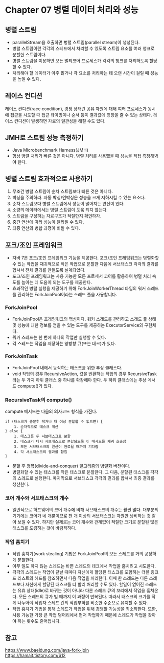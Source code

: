 # Chapter 07 병렬 데이터 처리와 성능

## 병렬 스트림
- parallelStream을 호출하면 병렬 스트림(parallel stream)이 생성된다.
- 병렬 스트림이란 각각의 스레드에서 처리할 수 있도록 스트림 요소를 여러 청크로 분할한 스트림이다.
- 병렬 스트림을 이용하면 모든 멀티코어 프로세스가 각각의 청크를 처리하도록 할당할 수 있다.
- 처리해야 할 데이터가 아주 많거나 각 요소를 처리하는 데 오랜 시간이 걸릴 때 성능을 높일 수 있다.

## 레이스 컨디션
레이스 컨디션(race condition), 경쟁 상태란 공유 자원에 대해 여러 프로세스가 동시에 접근을 시도할 때 접근 타이밍이나 순서 등이 결과값에 영향을 줄 수 있는 상태다. 레이스 컨디션이 발생하면 자료의 일관성을 해칠 수도 있다.

## JMH로 스트림 성능 측정하기
- Java Microbenchmark Harness(JMH)
- 항상 병렬 처리가 빠른 것은 아니다. 병렬 처리를 사용했을 때 성능을 직접 측정해봐야 한다.

## 병렬 스트림 효과적으로 사용하기
1. 무조건 병렬 스트림이 순차 스트림보다 빠른 것은 아니다.
2. 박싱을 주의하라. 자동 박싱/언박싱은 성능을 크게 저하시킬 수 있는 요소다.
3. 순차 스트림보다 병렬 스트림에서 성능이 떨어지는 연산이 있다.
4. 소량의 데이터에서는 병렬 스트림이 도움 되지 않는다.
5. 스트림을 구성하는 자료구조가 적절한지 확인하자.
6. 중간 연산에 따라 성능이 달라질 수 있다.
7. 최종 연산의 병합 과정이 비쌀 수 있다.

## 포크/조인 프레임워크
- 자바 7은 포크/조인 프레임워크 기능을 제공한다. 포크/조인 프레임워크는 병렬화할 수 있는 작업을 재귀적으로 작은 작업으로 분할한 다음에 서브태스크 각각의 결과를 합쳐서 전체 결과를 만들도록 설계되었다.
- 포크/조인 프레임워크는 사용 가능한 모든 프로세서 코어를 활용하여 병렬 처리 속도를 높이는 데 도움이 되는 도구를 제공한다.
- 효과적인 병렬 실행을 제공하기 위해 ForkJoinWorkerThread 타입의 워커 스레드를 관리하는 ForkJoinPool이라는 스레드 풀을 사용합니다.

### ForkJoinPool
- ForkJoinPool은 프레임워크의 핵심이다. 워커 스레드를 관리하고 스레드 풀 상태 및 성능에 대한 정보를 얻을 수 있는 도구를 제공하는 ExecutorService의 구현체다.
- 워커 스레드는 한 번에 하나의 작업만 실행할 수 있다.
- 각 스레드는 작업을 저장하는 양방향 큐(또는 데크)가 있다.

### ForkJoinTask
- ForkJoinPool 내에서 동작하는 태스크를 위한 추상 클래스다.
- void 작업의 경우 RecursiveAction, 값을 반환하는 작업의 경우 RecursiveTask<V>라는 두 가지 하위 클래스 중 하나를 확장해야 한다. 두 하위 클래스에는 추상 메서드 compute()가 있다.

### RecursiveTask의 compute()
compute 메서드는 다음의 의사코드 형식을 가진다.

```text
if (태스크가 충분히 작거나 더 이상 분할할 수 없으면) {
    1. 순차적으로 태스크 계산
} else {
    1. 태스크를 두 서브태스크로 분할
    2. 태스크가 다시 서브태스크로 분할되도록 이 메서드를 재귀 호출함
    3. 모든 서브태스크의 연산이 완료될 때까지 기다림
    4. 각 서브태스크의 결과를 합침
}
```

- 분할 후 정복(divide-and-conquer) 알고리즘의 병렬화 버전이다.
- 병렬화할 수 있는 태스크를 작은 태스크로 분할한다. 그 다음, 분할된 태스크를 각각의 스레드로 실행한다. 마지막으로 서브태스크 각각의 결과를 합쳐서 최종 결과를 생산한다.

### 코어 개수와 서브태스크의 개수
- 일반적으로 하드웨어의 코어 개수에 비해 서브태스크의 개수는 훨씬 많다. 대부분의 기기에는 코어가 네 개뿐이므로 천 개 이상의 서브태스크는 자원만 낭비하는 것 같아 보일 수 있다. 하지만 실제로는 코어 개수와 관계없이 적절한 크기로 분할된 많은 태스크를 포킹하는 것이 바람직하다.  

### 작업 훔치기
- 작업 훔치기(work stealing) 기법은 ForkJoinPool의 모든 스레드를 거의 공정하게 분할한다.
- 아무 일도 하지 않는 스레드는 바쁜 스레드의 데크에서 작업을 훔치려고 시도한다.
- 각각의 스레드는 작업이 끝날 때마다 자신에게 할당된 태스크를 포함하는 더블 링크드 리스트의 헤드를 참조하면서 다음 작업을 처리한다. 이때 한 스레드는 다른 스레드보다 자신에게 할당된 태스크를 더 빨리 처리할 수도 있다. 할일이 없어진 스레드는 유휴 상태(idle)로 바뀌는 것이 아니라 다른 스레드 큐의 꼬리에서 작업을 훔쳐온다. 모든 스레드의 큐가 빌 때까지 이 과정이 반복된다. 따라서 태스크의 크기를 작게 나누어야 작업자 스레드 간의 작업부하를 비슷한 수준으로 유지할 수 있다.
- 작업 훔치기 기법을 통해 스레드가 작업을 위해 경쟁할 가능성을 최소화한다. 또한, 사용 가능한 가장 큰 작업 덩어리에서 먼저 작업하기 때문에 스레드가 작업을 찾아야 하는 횟수도 줄어듭니다.

## 참고
https://www.baeldung.com/java-fork-join  
https://hamait.tistory.com/612  

